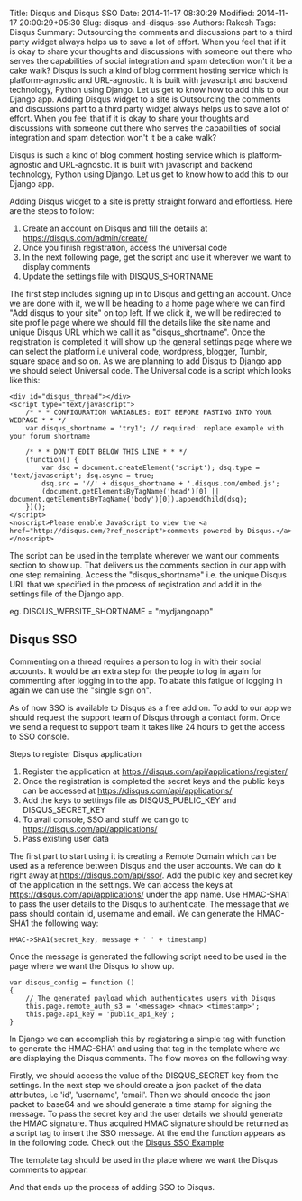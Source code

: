 Title: Disqus and Disqus SSO
Date: 2014-11-17 08:30:29
Modified: 2014-11-17 20:00:29+05:30
Slug: disqus-and-disqus-sso
Authors: Rakesh
Tags: Disqus
Summary: Outsourcing the comments and discussions part to a third party widget always helps us to save a lot of effort. When you feel that if it is okay to share your thoughts and discussions with someone out there who serves the capabilities of social integration and spam detection won't it be a cake walk? Disqus is such a kind of blog comment hosting service which is platform-agnostic and URL-agnostic. It is built with javascript and backend technology, Python using Django. Let us get to know how to add this to our Django app. Adding Disqus widget to a site is
Outsourcing the comments and discussions part to a third party widget always helps us to save a lot of effort. When you feel that if it is okay to share your thoughts and discussions with someone out there who serves the capabilities of social integration and spam detection won't it be a cake walk?

Disqus is such a kind of blog comment hosting service which is platform-agnostic and URL-agnostic. It is built with javascript and backend technology, Python using Django. Let us get to know how to add this to our Django app.

Adding Disqus widget to a site is pretty straight forward and effortless. Here are the steps to follow:

1. Create an account on Disqus and fill the details at https://disqus.com/admin/create/
2. Once you finish registration, access the universal code
3. In the next following page, get the script and use it wherever we want to display comments
4. Update the settings file with DISQUS_SHORTNAME

The first step includes signing up in to Disqus and getting an account. Once we are done with it, we will be heading to a home page where we can find "Add disqus to your site" on top left. If we click it, we will be redirected to site profile page where we should fill the details like the site name and unique Disqus URL which we call it as "disqus_shortname". Once the registration is completed it will show up the general settings page where we can select the platform i.e univeral code, wordpress, blogger, Tumblr, square space and so on. As we are planning to add Disqus to Django app we should select Universal code. The Universal code is a script which looks like this:

    <div id="disqus_thread"></div>
    <script type="text/javascript">
        /* * * CONFIGURATION VARIABLES: EDIT BEFORE PASTING INTO YOUR WEBPAGE * * */
        var disqus_shortname = 'try1'; // required: replace example with your forum shortname

        /* * * DON'T EDIT BELOW THIS LINE * * */
        (function() {
            var dsq = document.createElement('script'); dsq.type = 'text/javascript'; dsq.async = true;
            dsq.src = '//' + disqus_shortname + '.disqus.com/embed.js';
            (document.getElementsByTagName('head')[0] || document.getElementsByTagName('body')[0]).appendChild(dsq);
        })();
    </script>
    <noscript>Please enable JavaScript to view the <a href="http://disqus.com/?ref_noscript">comments powered by Disqus.</a></noscript>

The script can be used in the template wherever we want our comments section to show up. That delivers us the comments section in our app with one step remaining. Access the "disqus_shortname" i.e. the unique Disqus URL that we specified in the process of registration and add it in the settings file of the Django app.

eg.
    DISQUS_WEBSITE_SHORTNAME = "mydjangoapp"

Disqus SSO
----------------- 

Commenting on a thread requires a person to log in with their social accounts. It would be an extra step for the people to log in again for commenting after logging in to the app. To abate this fatigue of logging in again we can use the "single sign on".

As of now SSO is available to Disqus as a free add on. To add to our app we should request the support team of Disqus through a contact form. Once we send a request to support team it takes like 24 hours to get the access to SSO console.

Steps to register Disqus application

1. Register the application at https://disqus.com/api/applications/register/
2. Once the registration is completed the secret keys and the public keys can be accessed at https://disqus.com/api/applications/
3. Add the keys to settings file as DISQUS_PUBLIC_KEY and DISQUS_SECRET_KEY
4. To avail console, SSO and stuff we can go to https://disqus.com/api/applications/
5. Pass existing user data

The first part to start using it is creating a Remote Domain which can be used as a reference between Disqus and the user accounts. We can do it right away at https://disqus.com/api/sso/. Add the public key and secret key of the application in the settings. We can access the keys at https://disqus.com/api/applications/ under the app name. Use HMAC-SHA1 to pass the user details to the Disqus to authenticate. The message that we pass should contain id, username and email. We can generate the HMAC-SHA1 the following way:

    HMAC->SHA1(secret_key, message + ' ' + timestamp)

Once the message is generated the following script need to be used in the page where we want the Disqus to show up.

    var disqus_config = function () 
    {
        // The generated payload which authenticates users with Disqus
        this.page.remote_auth_s3 = '<message> <hmac> <timestamp>';
        this.page.api_key = 'public_api_key';
    }

In Django we can accomplish this by registering a simple tag with function to generate the HMAC-SHA1 and using that tag in the template where we are displaying the Disqus comments. The flow moves on the following way:

Firstly, we should access the value of the DISQUS_SECRET key from the settings. In the next step we should create a json packet of the data attributes, i.e 'id', 'username', 'email'. Then we should encode the json packet to base64 and we should generate a time stamp for signing the message. To pass the secret key and the user details we should generate the HMAC signature. Thus acquired HMAC signature should be returned as a script tag to insert the SSO message. At the end the function appears as in the following code. Check out the [Disqus SSO Example](https://gist.github.com/krvc/9afc17db9eb8d01b7655)


The template tag should be used in the place where we want the Disqus comments to appear. 

And that ends up the process of adding SSO to Disqus.


